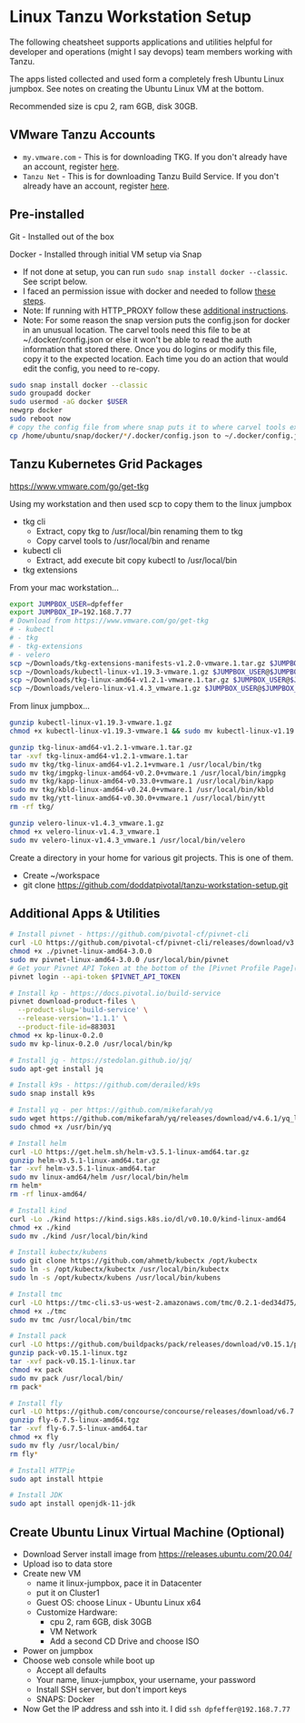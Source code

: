 # Linux Tanzu Workstation Setup

The following cheatsheet supports applications and utilities helpful for developer and operations (might I say devops) team members working with Tanzu.

The apps listed collected and used form a completely fresh Ubuntu Linux jumpbox.  See notes on creating the Ubuntu Linux VM at the bottom.

Recommended size is cpu 2, ram 6GB, disk 30GB​.

## VMware Tanzu Accounts

- `my.vmware.com` - This is for downloading TKG. If you don't already have an account, register [here](https://my.vmware.com/web/vmware/registration).
- `Tanzu Net` - This is for downloading Tanzu Build Service. If you don't already have an account, register [here](https://account.run.pivotal.io/z/uaa/sign-up).

## Pre-installed

Git - Installed out of the box

Docker - Installed through initial VM setup via Snap

- If not done at setup, you can run `sudo snap install docker --classic`.  See script below.
- I faced an permission issue with docker and needed to follow [these steps](https://docs.docker.com/engine/install/linux-postinstall/).
- Note: If running with HTTP_PROXY follow these [additional instructions](https://docs.docker.com/config/daemon/systemd/#httphttps-proxy).
- Note: For some reason the snap version puts the config.json for docker in an unusual location.  The carvel tools need this file to be at ~/.docker/config.json or else it won't be able to read the auth information that stored there.  Once you do logins or modify this file, copy it to the expected location.  Each time you do an action that would edit the config, you need to re-copy.

```bash
sudo snap install docker --classic
sudo groupadd docker
sudo usermod -aG docker $USER
newgrp docker
sudo reboot now
# copy the config file from where snap puts it to where carvel tools expect it
cp /home/ubuntu/snap/docker/*/.docker/config.json to ~/.docker/config.json
```

## Tanzu Kubernetes Grid Packages

https://www.vmware.com/go/get-tkg

Using my workstation and then used scp to copy them to the linux jumpbox
- tkg cli
  - Extract, copy tkg to /usr/local/bin renaming them to tkg
  - Copy carvel tools to /usr/local/bin and rename
- kubectl cli
  - Extract, add execute bit copy kubectl to /usr/local/bin
- tkg extensions

From your mac workstation...

```bash
export JUMPBOX_USER=dpfeffer
export JUMPBOX_IP=192.168.7.77
# Download from https://www.vmware.com/go/get-tkg
# - kubectl
# - tkg
# - tkg-extensions
# - velero
scp ~/Downloads/tkg-extensions-manifests-v1.2.0-vmware.1.tar.gz $JUMPBOX_USER@$JUMPBOX_IP:
scp ~/Downloads/kubectl-linux-v1.19.3-vmware.1.gz $JUMPBOX_USER@$JUMPBOX_IP:
scp ~/Downloads/tkg-linux-amd64-v1.2.1-vmware.1.tar.gz $JUMPBOX_USER@$JUMPBOX_IP:
scp ~/Downloads/velero-linux-v1.4.3_vmware.1.gz $JUMPBOX_USER@$JUMPBOX_IP:
```

From linux jumpbox...

```bash
gunzip kubectl-linux-v1.19.3-vmware.1.gz
chmod +x kubectl-linux-v1.19.3-vmware.1 && sudo mv kubectl-linux-v1.19.3-vmware.1 /usr/local/bin/kubectl

gunzip tkg-linux-amd64-v1.2.1-vmware.1.tar.gz
tar -xvf tkg-linux-amd64-v1.2.1-vmware.1.tar
sudo mv tkg/tkg-linux-amd64-v1.2.1+vmware.1 /usr/local/bin/tkg
sudo mv tkg/imgpkg-linux-amd64-v0.2.0+vmware.1 /usr/local/bin/imgpkg
sudo mv tkg/kapp-linux-amd64-v0.33.0+vmware.1 /usr/local/bin/kapp
sudo mv tkg/kbld-linux-amd64-v0.24.0+vmware.1 /usr/local/bin/kbld
sudo mv tkg/ytt-linux-amd64-v0.30.0+vmware.1 /usr/local/bin/ytt
rm -rf tkg/

gunzip velero-linux-v1.4.3_vmware.1.gz
chmod +x velero-linux-v1.4.3_vmware.1
sudo mv velero-linux-v1.4.3_vmware.1 /usr/local/bin/velero

```

Create a directory in your home for various git projects.  This is one of them.
- Create ~/workspace
- git clone https://github.com/doddatpivotal/tanzu-workstation-setup.git

## Additional Apps & Utilities

```bash
# Install pivnet - https://github.com/pivotal-cf/pivnet-cli
curl -LO https://github.com/pivotal-cf/pivnet-cli/releases/download/v3.0.0/pivnet-linux-amd64-3.0.0
chmod +x ./pivnet-linux-amd64-3.0.0
sudo mv pivnet-linux-amd64-3.0.0 /usr/local/bin/pivnet
# Get your Pivnet API Token at the bottom of the [Pivnet Profile Page](https://network.pivotal.io/users/dashboard/edit-profile).  
pivnet login --api-token $PIVNET_API_TOKEN

# Install kp - https://docs.pivotal.io/build-service
pivnet download-product-files \
  --product-slug='build-service' \
  --release-version='1.1.1' \
  --product-file-id=883031
chmod +x kp-linux-0.2.0
sudo mv kp-linux-0.2.0 /usr/local/bin/kp

# Install jq - https://stedolan.github.io/jq/
sudo apt-get install jq

# Install k9s - https://github.com/derailed/k9s
sudo snap install k9s

# Install yq - per https://github.com/mikefarah/yq
sudo wget https://github.com/mikefarah/yq/releases/download/v4.6.1/yq_linux_amd64 -O /usr/bin/yq 
sudo chmod +x /usr/bin/yq

# Install helm
curl -LO https://get.helm.sh/helm-v3.5.1-linux-amd64.tar.gz
gunzip helm-v3.5.1-linux-amd64.tar.gz
tar -xvf helm-v3.5.1-linux-amd64.tar
sudo mv linux-amd64/helm /usr/local/bin/helm
rm helm*
rm -rf linux-amd64/

# Install kind
curl -Lo ./kind https://kind.sigs.k8s.io/dl/v0.10.0/kind-linux-amd64
chmod +x ./kind
sudo mv ./kind /usr/local/bin/kind

# Install kubectx/kubens
sudo git clone https://github.com/ahmetb/kubectx /opt/kubectx
sudo ln -s /opt/kubectx/kubectx /usr/local/bin/kubectx
sudo ln -s /opt/kubectx/kubens /usr/local/bin/kubens

# Install tmc
curl -LO https://tmc-cli.s3-us-west-2.amazonaws.com/tmc/0.2.1-ded34d75/linux/x64/tmc
chmod +x ./tmc
sudo mv tmc /usr/local/bin/tmc

# Install pack
curl -LO https://github.com/buildpacks/pack/releases/download/v0.15.1/pack-v0.15.1-linux.tgz
gunzip pack-v0.15.1-linux.tgz
tar -xvf pack-v0.15.1-linux.tar
chmod +x pack
sudo mv pack /usr/local/bin/
rm pack*

# Install fly
curl -LO https://github.com/concourse/concourse/releases/download/v6.7.5/fly-6.7.5-linux-amd64.tgz
gunzip fly-6.7.5-linux-amd64.tgz
tar -xvf fly-6.7.5-linux-amd64.tar
chmod +x fly
sudo mv fly /usr/local/bin/
rm fly*

# Install HTTPie
sudo apt install httpie

# Install JDK
sudo apt install openjdk-11-jdk
```

## Create Ubuntu Linux Virtual Machine (Optional)

- Download Server install image from https://releases.ubuntu.com/20.04/
- Upload iso to data store
- Create new VM
  - name it linux-jumpbox, pace it in Datacenter
  - put it on Cluster1
  - Guest OS: choose Linux - Ubuntu Linux x64
  - Customize Hardware:
    - cpu 2, ram 6GB, disk 30GB
    - VM Network
    - Add a second CD Drive and choose ISO
- Power on jumpbox
- Choose web console while boot up
  - Accept all defaults
  - Your name, linux-jumpbox, your username, your password
  - Install SSH server, but don't import keys
  - SNAPS: Docker
- Now Get the IP address and ssh into it.  I did `ssh dpfeffer@192.168.7.77`
